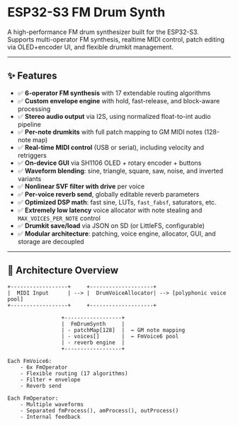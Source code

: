 # ESP32-S3 FM Drum Synth

A high-performance FM drum synthesizer built for the ESP32-S3.  
Supports multi-operator FM synthesis, realtime MIDI control, patch editing via OLED+encoder UI, and flexible drumkit management.

---

## ✨ Features

- ✅ **6-operator FM synthesis** with 17 extendable routing algorithms 
- ✅ **Custom envelope engine** with hold, fast-release, and block-aware processing
- ✅ **Stereo audio output** via I2S, using normalized float-to-int audio pipeline
- ✅ **Per-note drumkits** with full patch mapping to GM MIDI notes (128-note map)
- ✅ **Real-time MIDI control** (USB or serial), including velocity and retriggers
- ✅ **On-device GUI** via SH1106 OLED + rotary encoder + buttons
- ✅ **Waveform blending**: sine, triangle, square, saw, noise, and inverted variants
- ✅ **Nonlinear SVF filter with drive** per voice
- ✅ **Per-voice reverb send**, globally editable reverb parameters
- ✅ **Optimized DSP math**: fast sine, LUTs, `fast_fabsf`, saturators, etc.
- ✅ **Extremely low latency** voice allocator with note stealing and `MAX_VOICES_PER_NOTE` control
- ✅ **Drumkit save/load** via JSON on SD (or LittleFS, configurable)
- ✅ **Modular architecture**: patching, voice engine, allocator, GUI, and storage are decoupled

---

## 🧠 Architecture Overview

```text
+------------------+     +--------------------+
|  MIDI Input      | --> |  DrumVoiceAllocator| --> [polyphonic voice pool]
+------------------+     +--------------------+

                 +------------------+
                 |  FmDrumSynth     |
                 | - patchMap[128]  |  ← GM note mapping
                 | - voices[]       |  ← FmVoice6 pool
                 | - reverb engine  |
                 +------------------+

Each FmVoice6:
    - 6x FmOperator
    - Flexible routing (17 algorithms)
    - Filter + envelope
    - Reverb send

Each FmOperator:
    - Multiple waveforms
    - Separated fmProcess(), amProcess(), outProcess()
    - Internal feedback
